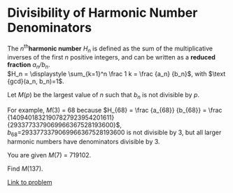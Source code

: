 # Divisibility of Harmonic Number Denominators

<p>The <var>n</var><sup>th</sup><b>harmonic number</b> <var>H<sub>n</sub></var> is defined as the sum of the multiplicative inverses of the first <var>n</var> positive integers, and can be written as a <b>reduced fraction</b> <var>a<sub>n</sub>/b<sub>n</sub></var>.<br />
$H_n = \displaystyle \sum_{k=1}^n \frac 1 k = \frac {a_n} {b_n}$, with $\text {gcd}(a_n, b_n)=1$.</p>

<p>Let <var>M</var>(<var>p</var>) be the largest value of <var>n</var> such that <var>b<sub>n</sub></var> is not divisible by <var>p</var>.</p>

<p>For example, <var>M</var>(3) = 68 because $H_{68} = \frac {a_{68}} {b_{68}} = \frac {14094018321907827923954201611} {2933773379069966367528193600}$, <var>b</var><sub>68</sub>=2933773379069966367528193600 is not divisible by 3, but all larger harmonic numbers have denominators divisible by 3.</p>

<p>You are given <var>M</var>(7) = 719102.</p>

<p>Find <var>M</var>(137).</p>


[Link to problem](https://projecteuler.net/problem=541)
